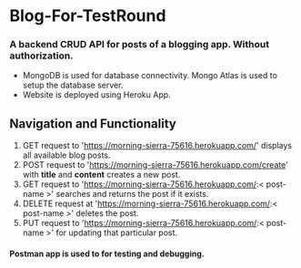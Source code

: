 # Blog-For-TestRound

### A backend CRUD API for posts of a blogging app. Without authorization.

- MongoDB is used for database connectivity. Mongo Atlas is used to setup the database server.
- Website is deployed using Heroku App.

## Navigation and Functionality

1. GET request to 'https://morning-sierra-75616.herokuapp.com/' displays all available blog posts.
2. POST request to 'https://morning-sierra-75616.herokuapp.com/create' with **title** and **content** creates a new post.
3. GET request to 'https://morning-sierra-75616.herokuapp.com/:< post-name >' searches and returns the post if it exists.
4. DELETE request at 'https://morning-sierra-75616.herokuapp.com/:< post-name >' deletes the post.
5. PUT request to 'https://morning-sierra-75616.herokuapp.com/:< post-name >' for updating that particular post.


#### Postman app is used to for testing and debugging.

